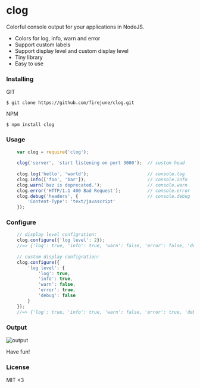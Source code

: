 # clog

Colorful console output for your applications in NodeJS.

* Colors for log, info, warn and error
* Support custom labels
* Support display level and custom display level
* Tiny library
* Easy to use

### Installing

GIT

    $ git clone https://github.com/firejune/clog.git

NPM

    $ npm install clog

### Usage
```javascript
    var clog = require('clog');
    
    clog('server', 'start listening on port 3000');  // custom head
    
    clog.log('hello', 'world');                      // console.log
    clog.info(['foo', 'bar']);                       // console.info
    clog.warn('baz is deprecated.');                 // console.warn
    clog.error('HTTP/1.1 400 Bad Request');          // console.error
    clog.debug('headers', {                          // console.debug
        'Content-Type': 'text/javascript'
    });
```
### Configure
```javascript
    // display level configration:
    clog.configure({'log level': 2});
    //=> {'log': true, 'info': true, 'warn': false, 'error': false, 'debug': false}
    
    // custom display configration:
    clog.configure({
        'log level': {
            'log': true,
            'info': true,
            'warn': false,
            'error': true,
            'debug': false
        }
    });
    //=> {'log': true, 'info': true, 'warn': false, 'error': true, 'debug': false}
```
### Output

![output](https://github.com/firejune/clog/raw/master/images/clog.png)

Have fun!

### License

MIT <3
